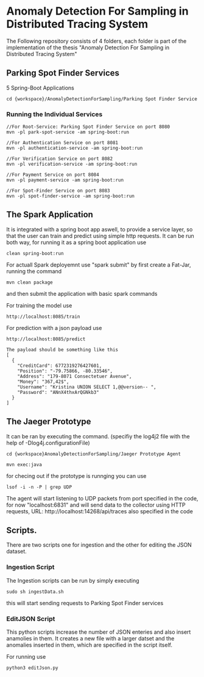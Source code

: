 # Anomaly Detection For Sampling in Distributed Tracing System 

The Following repository consists of 4 folders, each folder is part of the implementation of the thesis "Anomaly Detection For Sampling in Distributed Tracing System"

## Parking Spot Finder Services

5 Spring-Boot Applications

```
cd {workspace}/AnomalyDetectionForSampling/Parking Spot Finder Service
```
### Running the Individual Services

```
//For Root-Service: Parking Spot Finder Service on port 8080
mvn -pl park-spot-service -am spring-boot:run
```
```
//For Authentication Service on port 8081
mvn -pl authentication-service -am spring-boot:run
```
```
//For Verification Service on port 8082
mvn -pl verification-service -am spring-boot:run
```
```
//For Payment Service on port 8084
mvn -pl payment-service -am spring-boot:run
```
```
//For Spot-Finder Service on port 8083
mvn -pl spot-finder-service -am spring-boot:run
```

## The Spark Application

It is integrated with a spring boot app aswell, to provide a service layer, so that the user can train and predict using simple http requests. It can be run both way, for running it as a spring boot application use
```
clean spring-boot:run
```
For actuall Spark deployemnt use "spark submit" by first create a Fat-Jar, running the command
```
mvn clean package
```
and then submit the application with basic spark commands

For training the model use 
```
http://localhost:8085/train
```
For prediction with a json payload use
```
http://localhost:8085/predict
```
```
The payload should be something like this
[
  {
    "CreditCard": 6772319276427601,
    "Position": "-79.75866, -80.33546",
    "Address": "179-8071 Consectetuer Avenue",
    "Money": "367,42$",
    "Username": "Kristina UNION SELECT 1,@@version-- ",
    "Password": "ANnX4thxArQGNkb3"
  }
]
```
## The Jaeger Prototype 

It can be ran by executing the command. (specifiy the log4j2 file with the help of -Dlog4j.configurationFile)

```
cd {workspace}AnomalyDetectionForSampling/Jaeger Prototype Agent
```
```
mvn exec:java
```
for checing out if the prototype is runnging you can use
```
lsof -i -n -P | grep UDP
```
The agent will start listening to UDP packets from port specified in the code, for now "localhost:6831" and will send data to the collector using HTTP requests, URL: http://localhost:14268/api/traces also specified in the code

## Scripts. 

There are two scripts one for ingestion and the other for editing the JSON dataset.

### Ingestion Script

The Ingestion scripts can be run by simply executing 

```
sudo sh ingestData.sh
```
this will start sending requests to Parking Spot Finder services

### EditJSON Script

This python scripts increase the number of JSON enteries and also insert anamolies in them. It creates a new file with a larger datset and the anomalies inserted in them, which are specified in the script itself.

For running use
```
python3 editJson.py
```



